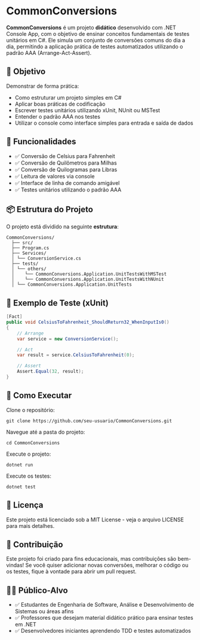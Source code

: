 # CommonConversions

**CommonConversions** é um projeto **didático** desenvolvido com .NET Console App, com o objetivo de ensinar conceitos fundamentais de testes unitários em C#. Ele simula um conjunto de conversões comuns do dia a dia, permitindo a aplicação prática de testes automatizados utilizando o padrão AAA (Arrange-Act-Assert).

## 🧠 Objetivo

Demonstrar de forma prática:
- Como estruturar um projeto simples em C#
- Aplicar boas práticas de codificação
- Escrever testes unitários utilizando xUnit, NUnit ou MSTest
- Entender o padrão AAA nos testes
- Utilizar o console como interface simples para entrada e saída de dados

## 🎯 Funcionalidades

- ✅ Conversão de Celsius para Fahrenheit
- ✅ Conversão de Quilômetros para Milhas
- ✅ Conversão de Quilogramas para Libras
- ✅ Leitura de valores via console
- ✅ Interface de linha de comando amigável
- ✅ Testes unitários utilizando o padrão AAA

## 📦 Estrutura do Projeto

O projeto está dividido na seguinte **estrutura**:

```path
CommonConversions/
  ├── src/
  ├── Program.cs 
  ├── Services/ 
  │ └── ConversionService.cs 
  ├── tests/
  │ └── others/
  │    └── CommonConversions.Application.UnitTestsWithMSTest
  │    └── CommonConversions.Application.UnitTestsWithNUnit
  │ └── CommonConversions.Application.UnitTests
```
  
## 🧪 Exemplo de Teste (xUnit)

```csharp
[Fact]
public void CelsiusToFahrenheit_ShouldReturn32_WhenInputIs0()
{
    // Arrange
    var service = new ConversionService();

    // Act
    var result = service.CelsiusToFahrenheit(0);

    // Assert
    Assert.Equal(32, result);
}
```

## 🚀 **Como Executar**

Clone o repositório:

```git
git clone https://github.com/seu-usuario/CommonConversions.git
```

Navegue até a pasta do projeto:

```
cd CommonConversions
```

Execute o projeto:

```
dotnet run
```

Execute os testes:

```
dotnet test
```

## 📘 **Licença**

Este projeto está licenciado sob a MIT License - veja o arquivo LICENSE para mais detalhes.

## 🤝 **Contribuição**

Este projeto foi criado para fins educacionais, mas contribuições são bem-vindas! Se você quiser adicionar novas conversões, melhorar o código ou os testes, fique à vontade para abrir um pull request.

## 👨‍🏫 **Público-Alvo**

- ✅ Estudantes de Engenharia de Software, Análise e Desenvolvimento de Sistemas ou áreas afins
- ✅ Professores que desejam material didático prático para ensinar testes em .NET
- ✅ Desenvolvedores iniciantes aprendendo TDD e testes automatizados
